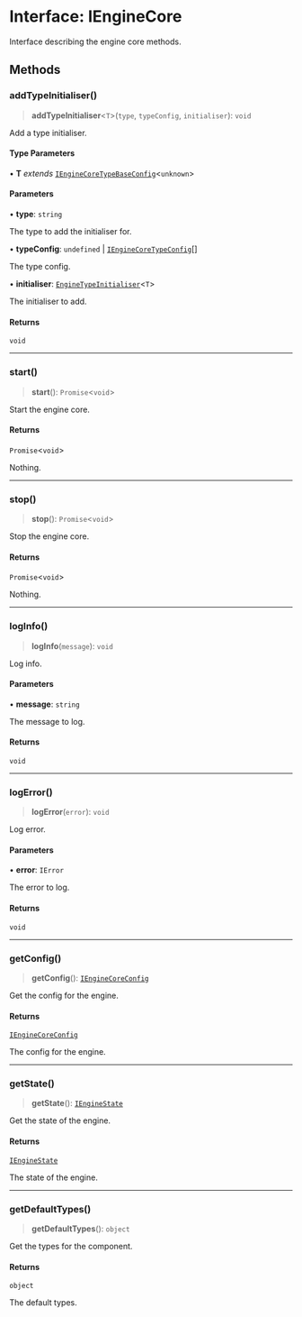 # Interface: IEngineCore

Interface describing the engine core methods.

## Methods

### addTypeInitialiser()

> **addTypeInitialiser**\<`T`\>(`type`, `typeConfig`, `initialiser`): `void`

Add a type initialiser.

#### Type Parameters

• **T** *extends* [`IEngineCoreTypeBaseConfig`](IEngineCoreTypeBaseConfig.md)\<`unknown`\>

#### Parameters

• **type**: `string`

The type to add the initialiser for.

• **typeConfig**: `undefined` \| [`IEngineCoreTypeConfig`](../type-aliases/IEngineCoreTypeConfig.md)[]

The type config.

• **initialiser**: [`EngineTypeInitialiser`](../type-aliases/EngineTypeInitialiser.md)\<`T`\>

The initialiser to add.

#### Returns

`void`

***

### start()

> **start**(): `Promise`\<`void`\>

Start the engine core.

#### Returns

`Promise`\<`void`\>

Nothing.

***

### stop()

> **stop**(): `Promise`\<`void`\>

Stop the engine core.

#### Returns

`Promise`\<`void`\>

Nothing.

***

### logInfo()

> **logInfo**(`message`): `void`

Log info.

#### Parameters

• **message**: `string`

The message to log.

#### Returns

`void`

***

### logError()

> **logError**(`error`): `void`

Log error.

#### Parameters

• **error**: `IError`

The error to log.

#### Returns

`void`

***

### getConfig()

> **getConfig**(): [`IEngineCoreConfig`](IEngineCoreConfig.md)

Get the config for the engine.

#### Returns

[`IEngineCoreConfig`](IEngineCoreConfig.md)

The config for the engine.

***

### getState()

> **getState**(): [`IEngineState`](IEngineState.md)

Get the state of the engine.

#### Returns

[`IEngineState`](IEngineState.md)

The state of the engine.

***

### getDefaultTypes()

> **getDefaultTypes**(): `object`

Get the types for the component.

#### Returns

`object`

The default types.
